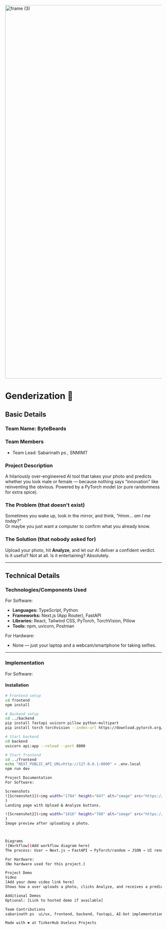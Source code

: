 <img width="3188" height="1202" alt="frame (3)" src="https://github.com/user-attachments/assets/517ad8e9-ad22-457d-9538-a9e62d137cd7" />

# Genderization 🎯

## Basic Details
### Team Name: ByteBeards

### Team Members
- Team Lead: Sabarinath ps , SNMIMT

### Project Description
A hilariously over-engineered AI tool that takes your photo and predicts whether you look male or female — because nothing says “innovation” like reinventing the obvious. Powered by a PyTorch model (or pure randomness for extra spice).

### The Problem (that doesn't exist)
Sometimes you wake up, look in the mirror, and think, *"Hmm… am I me today?"*  
Or maybe you just want a computer to confirm what you already know.

### The Solution (that nobody asked for)
Upload your photo, hit **Analyze**, and let our AI deliver a confident verdict.  
Is it useful? Not at all. Is it entertaining? Absolutely.

---

## Technical Details
### Technologies/Components Used
For Software:
- **Languages:** TypeScript, Python
- **Frameworks:** Next.js (App Router), FastAPI
- **Libraries:** React, Tailwind CSS, PyTorch, TorchVision, Pillow
- **Tools:** npm, uvicorn, Postman

For Hardware:
- None — just your laptop and a webcam/smartphone for taking selfies.

---

### Implementation
For Software:
#### Installation
```bash
# Frontend setup
cd frontend
npm install

# Backend setup
cd ../backend
pip install fastapi uvicorn pillow python-multipart
pip install torch torchvision --index-url https://download.pytorch.org/whl/cpu

# Start backend
cd backend
uvicorn api:app --reload --port 8000

# Start frontend
cd ../frontend
echo "NEXT_PUBLIC_API_URL=http://127.0.0.1:8000" > .env.local
npm run dev

Project Documentation
For Software:

Screenshots
![Screenshot1](<img width="1784" height="847" alt="image" src="https://github.com/user-attachments/assets/91869b75-b010-4b04-98e4-e4500c54a31c" />
)
Landing page with Upload & Analyze buttons.

![Screenshot2](<img width="1816" height="788" alt="image" src="https://github.com/user-attachments/assets/83dd9198-30ab-4e80-b9f7-bc6d563ba3c4" />
)
Image preview after uploading a photo.



Diagrams
![Workflow](Add workflow diagram here)
The process: User → Next.js → FastAPI → PyTorch/random → JSON → UI renders result.

For Hardware:
(No hardware used for this project.)

Project Demo
Video
[Add your demo video link here]
Shows how a user uploads a photo, clicks Analyze, and receives a prediction.

Additional Demos
Optional: [Link to hosted demo if available]

Team Contributions
sabarinath ps  ui/ux, frontend, backend, fastapi, AI-bot implementation

Made with ❤️ at TinkerHub Useless Projects


